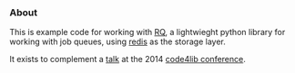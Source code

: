 ### About

This is example code for working with [RQ], a lightwieght python library for working with job queues, using [redis] as the storage layer.

It exists to complement a [talk] at the 2014 [code4lib conference].

[RQ]: http://python-rq.org
[redis]: http://redis.io
[code4lib conference]: http://code4lib.org/conference/2014/
[talk]: http://code4lib.org/conference/2014/diana
